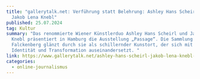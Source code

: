 ```yaml
---
title: "gallerytalk.net: Verführung statt Belehrung: Ashley Hans Scheirl und
  Jakob Lena Knebl"
published: 25.07.2024
tag: Kultur
summary: "Das renommierte Wiener Künstlerduo Ashley Hans Scheirl und Jakob Lena
  Knebl präsentiert in Hamburg die Ausstellung „Passage“. Die Sammlung
  Falckenberg glänzt durch sie als schillernder Kunstort, der sich mit Körper,
  Identität und Transformation auseinandersetzt. "
link: https://www.gallerytalk.net/ashley-hans-scheirl-jakob-lena-knebl-sammlung-falckenberg-deichtorhallen/
categories:
  - online-journalismus
---
```

